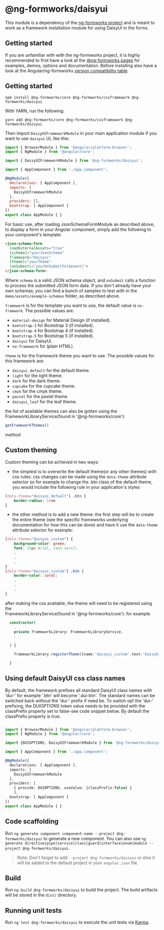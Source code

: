 # @ng-formworks/daisyui
This module is a dependency of the [ng-formworks project][npm_core_ver] and is meant to work as a framework installation module for using DaisyUI in the forms.

## Getting started

If you are unfamiliar with with the ng-formworks project, it is highly recommended to 
first have a look at the [@ng-formworks pages][npm_core_ver] for examples, demos, options and documentation.
Before installing also have a look at the Angular/ng-formworks [version compatibility table][npm_core_ver#versions]

## Getting started

```shell
npm install @ng-formworks/core @ng-formworks/cssframework @ng-formworks/daisyui
```

With YARN, run the following:

```shell
yarn add @ng-formworks/core @ng-formworks/cssframework @ng-formworks/daisyui
```

Then import `DaisyUIFrameworkModule` in your main application module if you want to use `daisyui` UI, like this:

```javascript
import { BrowserModule } from '@angular/platform-browser';
import { NgModule } from '@angular/core';

import { DaisyUIFrameworkModule } from '@ng-formworks/daisyui';

import { AppComponent } from './app.component';

@NgModule({
  declarations: [ AppComponent ],
  imports: [
    DaisyUIFrameworkModule
  ],
  providers: [],
  bootstrap: [ AppComponent ]
})
export class AppModule { }
```

For basic use, after loading JsonSchemaFormModule as described above, to display a form in your Angular component, simply add the following to your component's template:

```html
<json-schema-form
  loadExternalAssets="true"
  [schema]="yourJsonSchema"
  framework="daisyui"
  [theme]="yourTheme"
  (onSubmit)="yourOnSubmitFn($event)">
</json-schema-form>
```

Where `schema` is a valid JSON schema object, and `onSubmit` calls a function to process the submitted JSON form data. If you don't already have your own schemas, you can find a bunch of samples to test with in the `demo/assets/example-schemas` folder, as described above.

`framework` is for the template you want to use, the default value is `no-framwork`. The possible values are:

* `material-design` for  Material Design (if installed).
* `bootstrap-3` for Bootstrap 3 (if installed).
* `bootstrap-4` for Bootstrap 4 (if installed).
* `bootstrap-5` for Bootstrap 5 (if installed).
* `daisyui` for DaisyUi. 
* `no-framework` for (plain HTML).

`theme` is for the framework theme you want to use. 
The possible values for this framework are:

* `daisyui_default` for the default theme.
* `light` for the light theme.
* `dark` for the dark theme.
* `cupcake` for the cupcake theme.
* `cmyk` for the cmyk theme.
* `pastel` for the pastel theme.
* `daisyui_leaf` for the leaf theme.

the list of available themes can also be gotten using the 
FrameworkLibraryService(found in '@ng-formworks/core'): 
 ```typescript
 getFrameworkThemes()
 ``` 
 method 

## Custom theming

Custom theming can be achieved in two ways:

* the simplest is to overwrite the default theme(or any other themes) with css rules:
css changes can be made using the `data-theme` attribute selector
so for example to change the .btn class of the default theme, you would
include the following rule in your application's styles

```css
[data-theme="daisyui_default"] .btn {
    border-radius: 1rem
}
```

* the other method is to add a new theme:
the first step will be to create the entire theme (see the specific frameworks underlying documentation for how this can be done) and have it use the `data-theme` attribute selector for example:

```css
[data-theme="daisyui_custom"] {
    background-color: green;
    font: 15px Arial, sans-serif;
    .
    .
    .
}
[data-theme="daisyui_custom"] .btn {
    border-color: coral;
    .
    .
    .
}

```
after making the css available, the theme will need to be registered using the  
FrameworkLibraryService(found in '@ng-formworks/core'):
for example 

```typescript
  constructor(
    .
    private frameworkLibrary: FrameworkLibraryService,
    .
    .
  ) { 

    frameworkLibrary.registerTheme({name:'daisyui_custom',text:'DaisyUi custom theme'})

  }

```

## Using default DaisyUI css class names

By default, the framework prefixes all standard DaisyUI class names with 'dui-'
for example '.btn' will become '.dui-btn'. The standard names can be switched back without the 'dui-' prefix if need be. To switch opf the 'dui-' prefixing, the DUIOPTIONS token value needs to be provided with the classPrefix property set to false-see code snippet below. By default the classPrefix property is true. 

```typescript

import { BrowserModule } from '@angular/platform-browser';
import { NgModule } from '@angular/core';

import {DUIOPTIONS, DaisyUIFrameworkModule } from '@ng-formworks/daisyui';

import { AppComponent } from './app.component';

@NgModule({
  declarations: [ AppComponent ],
  imports: [
    DaisyUIFrameworkModule
  ],
  providers: [
    { provide: DUIOPTIONS, useValue: {classPrefix:false} }
    ],
  bootstrap: [ AppComponent ]
})
export class AppModule { }

```

## Code scaffolding

Run `ng generate component component-name --project @ng-formworks/daisyui` to generate a new component. You can also use `ng generate directive|pipe|service|class|guard|interface|enum|module --project @ng-formworks/daisyui`.
> Note: Don't forget to add `--project @ng-formworks/daisyui` or else it will be added to the default project in your `angular.json` file.

## Build

Run `ng build @ng-formworks/daisyui` to build the project. The build artifacts will be stored in the `dist/` directory.

## Running unit tests

Run `ng test @ng-formworks/daisyui` to execute the unit tests via [Karma](https://karma-runner.github.io).

[npm_core_ver]:https://www.npmjs.com/package/@ng-formworks/core
[npm_core_ver#versions]:https://www.npmjs.com/package/@ng-formworks/core#versions
